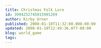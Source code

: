 ```yaml
---
title: Christmas Folk Lore
id: 3994252745015901269
author: Kirby Urner
published: 2008-01-10T11:32:00.000-08:00
updated: 2008-01-10T12:49:36.077-08:00
blog: world_game
tags: 
---
```


